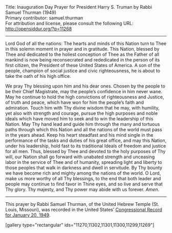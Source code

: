 <html>
<head></head>
<body>
Title: Inauguration Day Prayer for President Harry S. Truman by Rabbi Samuel Thurman (1949)<br />
Primary contributor: samuel.thurman<br />
For attribution and license, please consult the following URL: <a href="http://opensiddur.org/?p=11268">http://opensiddur.org/?p=11268</a>
<p />
<hr />

<div class="english">
Lord God of all the nations: The hearts and minds of this Nation turn to Thee in this solemn moment in prayer and in gratitude. This Nation, blessed by Thee and dedicated to the holiest conception of Thee as the Father of all mankind is now being reconsecrated and rededicated in the person of its first citizen, the President of these United States of America. A son of the people, champion of social justice and civic righteousness, he is about to take the oath of his high office.

We pray Thy blessing upon him and his dear ones. Chosen by the people to be their Chief Magistrate, may the people’s confidence in him never wane. May he continue to hold the high convictions of righteousness and Justice, of truth and peace, which have won for him the people’s faith and admiration. Touch him with Thy divine wisdom that he may, with humility, yet also with strength and courage, pursue the high purposes and noble ideals which have moved him to seek and to win the leadership of this Nation. May Thy hand lead and guide him through the many and tortuous paths through which this Nation and all the nations of the world must pass in the years ahead. Keep his heart steadfast and his mind single in the performance of the tasks and duties of his great office, and may this Nation, under his leadership, hold fast to its traditional Ideals of freedom and justice for all men. Thus, blessed by Thee and devoted to the holy purposes of Thy will, our Nation shall go forward with unabated strength and unceasing labor in the service of Thee and of humanity, spreading light and liberty to those peoples that walk in darkness and dwell in servitude. By Thy bounty we have become rich and mighty among the nations of the world. O Lord, make us more worthy of all Thy blessings, to the end that both leader and people may continue to find favor in Thine eyes, and so live and serve that Thy glory. Thy majesty, and Thy power may abide with us forever. <em>Amen</em>.
</div>

<hr />
This prayer by Rabbi Samuel Thurman, of the United Hebrew Temple (St. Louis, Missouri), was recorded in the United States’ <a href="https://archive.org/stream/congressionalrec94funit#page/n245/mode/2up">Congressional Record for January 20, 1949</a>.

[gallery type="rectangular" ids="11270,11302,11301,11300,11299,11269"]
</body>
</html>